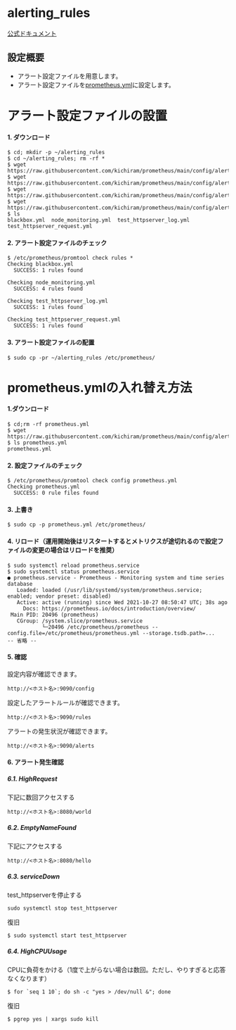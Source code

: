 # alerting_rules
[公式ドキュメント](https://prometheus.io/docs/prometheus/latest/configuration/alerting_rules/)
## 設定概要
* アラート設定ファイルを用意します。
* アラート設定ファイルを[prometheus.yml](prometheus.yml)に設定します。

# アラート設定ファイルの設置
#### 1. ダウンロード
```
$ cd; mkdir -p ~/alerting_rules
$ cd ~/alerting_rules; rm -rf *
$ wget https://raw.githubusercontent.com/kichiram/prometheus/main/config/alerting_rules/blackbox.yml
$ wget https://raw.githubusercontent.com/kichiram/prometheus/main/config/alerting_rules/node_monitoring.yml
$ wget https://raw.githubusercontent.com/kichiram/prometheus/main/config/alerting_rules/test_httpserver_log.yml
$ wget https://raw.githubusercontent.com/kichiram/prometheus/main/config/alerting_rules/test_httpserver_request.yml
$ ls
blackbox.yml  node_monitoring.yml  test_httpserver_log.yml  test_httpserver_request.yml
```
#### 2. アラート設定ファイルのチェック
```
$ /etc/prometheus/promtool check rules *
Checking blackbox.yml
  SUCCESS: 1 rules found

Checking node_monitoring.yml
  SUCCESS: 4 rules found

Checking test_httpserver_log.yml
  SUCCESS: 1 rules found

Checking test_httpserver_request.yml
  SUCCESS: 1 rules found
```
#### 3. アラート設定ファイルの配置
```
$ sudo cp -pr ~/alerting_rules /etc/prometheus/
```
# prometheus.ymlの入れ替え方法
#### 1.ダウンロード
```
$ cd;rm -rf prometheus.yml
$ wget https://raw.githubusercontent.com/kichiram/prometheus/main/config/alerting_rules/prometheus.yml
$ ls prometheus.yml 
prometheus.yml
```
#### 2. 設定ファイルのチェック
```
$ /etc/prometheus/promtool check config prometheus.yml 
Checking prometheus.yml
  SUCCESS: 0 rule files found
```
#### 3. 上書き
```
$ sudo cp -p prometheus.yml /etc/prometheus/
```
#### 4. リロード（運用開始後はリスタートするとメトリクスが途切れるので設定ファイルの変更の場合はリロードを推奨）
```
$ sudo systemctl reload prometheus.service
$ sudo systemctl status prometheus.service
● prometheus.service - Prometheus - Monitoring system and time series database
   Loaded: loaded (/usr/lib/systemd/system/prometheus.service; enabled; vendor preset: disabled)
   Active: active (running) since Wed 2021-10-27 08:50:47 UTC; 38s ago
     Docs: https://prometheus.io/docs/introduction/overview/
 Main PID: 20496 (prometheus)
   CGroup: /system.slice/prometheus.service
           └─20496 /etc/prometheus/prometheus --config.file=/etc/prometheus/prometheus.yml --storage.tsdb.path=...
-- 省略 --
```
#### 5. 確認
設定内容が確認できます。
```
http://<ホスト名>:9090/config
```
設定したアラートルールが確認できます。
```
http://<ホスト名>:9090/rules
```
アラートの発生状況が確認できます。
```
http://<ホスト名>:9090/alerts
```
#### 6. アラート発生確認
##### 6.1. HighRequest
下記に数回アクセスする
```
http://<ホスト名>:8080/world
```
##### 6.2. EmptyNameFound
下記にアクセスする
```
http://<ホスト名>:8080/hello
```
##### 6.3. serviceDown
test_httpserverを停止する
```
sudo systemctl stop test_httpserver
```
復旧
```
$ sudo systemctl start test_httpserver
```
##### 6.4. HighCPUUsage
CPUに負荷をかける（1度で上がらない場合は数回。ただし、やりすぎると応答なくなります）
```
$ for `seq 1 10`; do sh -c "yes > /dev/null &"; done
```
復旧
```
$ pgrep yes | xargs sudo kill
```
